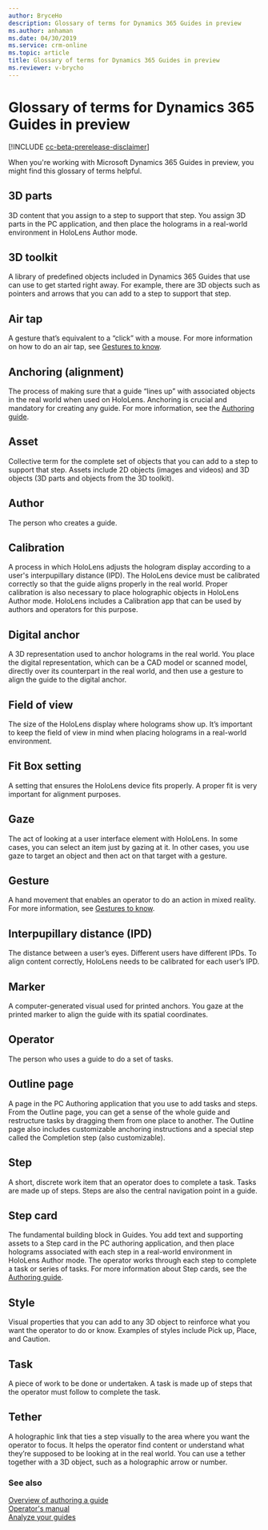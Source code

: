 ```yaml
---
author: BryceHo
description: Glossary of terms for Dynamics 365 Guides in preview
ms.author: anhaman
ms.date: 04/30/2019
ms.service: crm-online
ms.topic: article
title: Glossary of terms for Dynamics 365 Guides in preview
ms.reviewer: v-brycho
---
```


# Glossary of terms for Dynamics 365 Guides in preview

[!INCLUDE [cc-beta-prerelease-disclaimer](../includes/cc-beta-prerelease-disclaimer.md)]
 
When you're working with Microsoft Dynamics 365 Guides in preview, you might find this glossary of terms helpful.

## 3D parts
3D content that you assign to a step to support that step. You assign 3D parts in the PC application, and then place the holograms in a real-world environment in HoloLens Author mode.

## 3D toolkit
A library of predefined objects included in Dynamics 365 Guides that use can use to get started right away. For example, there are 3D objects such as pointers and arrows that you can add to a step to support that step.

## Air tap
A gesture that’s equivalent to a “click” with a mouse. For more information on how to do an air tap, see [Gestures to know](authoring-gestures.md).

## Anchoring (alignment)
The process of making sure that a guide “lines up” with associated objects in the real world when used on HoloLens. Anchoring is crucial and mandatory for creating any guide. For more information, see the [Authoring guide](pc-authoring.md).

## Asset
Collective term for the complete set of objects that you can add to a step to support that step. Assets include 2D objects (images and videos) and 3D objects (3D parts and objects from the 3D toolkit). 

## Author
The person who creates a guide.

## Calibration
A process in which HoloLens adjusts the hologram display according to a user's interpupillary distance (IPD). The HoloLens device must be calibrated correctly so that the guide aligns properly in the real world. Proper calibration is also necessary to place holographic objects in HoloLens Author mode. HoloLens includes a Calibration app that can be used by authors and operators for this purpose. 

## Digital anchor
A 3D representation used to anchor holograms in the real world. You place the digital representation, which can be a CAD model or scanned model, directly over its counterpart in the real world, and then use a gesture to align the guide to the digital anchor.

## Field of view
The size of the HoloLens display where holograms show up. It’s important to keep the field of view in mind when placing holograms in a real-world environment.

## Fit Box setting
A setting that ensures the HoloLens device fits properly. A proper fit is very important for alignment purposes.

## Gaze
The act of looking at a user interface element with HoloLens. In some cases, you can select an item just by gazing at it. In other cases, you use gaze to target an object and then act on that target with a gesture.

## Gesture
A hand movement that enables an operator to do an action in mixed reality. For more information, see [Gestures to know](authoring-gestures.md).

## Interpupillary distance (IPD)
The distance between a user’s eyes. Different users have different IPDs. To align content correctly, HoloLens needs to be calibrated for each user’s IPD. 

## Marker
A computer-generated visual used for printed anchors. You gaze at the printed marker to align the guide with its spatial coordinates.

## Operator
The person who uses a guide to do a set of tasks. 

## Outline page
A page in the PC Authoring application that you use to add tasks and steps. From the Outline page, you can get a sense of the whole guide and restructure tasks by dragging them from one place to another. The Outline page also includes customizable anchoring instructions and a special step called the Completion step (also customizable).

## Step
A short, discrete work item that an operator does to complete a task. Tasks are made up of steps. Steps are also the central navigation point in a guide.

## Step card
The fundamental building block in Guides. You add text and supporting assets to a Step card in the PC authoring application, and then place holograms associated with each step in a real-world environment in HoloLens Author mode. The operator works through each step to complete a task or series of tasks. For more information about Step cards, see the [Authoring guide](pc-authoring.md).

## Style
Visual properties that you can add to any 3D object to reinforce what you want the operator to do or know. Examples of styles include Pick up, Place, and Caution.

## Task
A piece of work to be done or undertaken. A task is made up of steps that the operator must follow to complete the task. 

## Tether
A holographic link that ties a step visually to the area where you want the operator to focus. It helps the operator find content or understand what they’re supposed to be looking at in the real world. You can use a tether together with a 3D object, such as a holographic arrow or number. 

### See also

[Overview of authoring a guide](authoring-overview.md)<br>
[Operator's manual](operator-guide.md)<br>
[Analyze your guides](analytics-guide.md)
